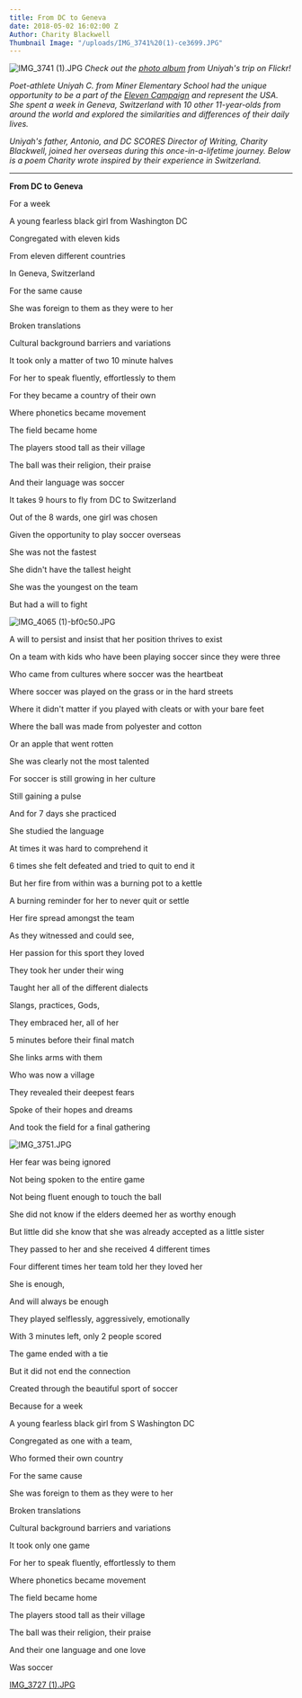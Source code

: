 ```yaml
---
title: From DC to Geneva
date: 2018-05-02 16:02:00 Z
Author: Charity Blackwell
Thumbnail Image: "/uploads/IMG_3741%20(1)-ce3699.JPG"
---
```


![IMG_3741 (1).JPG](/uploads/IMG_3741%20(1).JPG)
*Check out the [photo album](http://bit.ly/Uniyah11photos) from Uniyah's trip on Flickr!*

*Poet-athlete Uniyah C. from Miner Elementary School had the unique opportunity to be a part of the [Eleven Campaign](http://elevencampaign.org/) and represent the USA. She spent a week in Geneva, Switzerland with 10 other 11-year-olds from around the world and explored the similarities and differences of their daily lives.*

*Uniyah's father, Antonio, and DC SCORES Director of Writing, Charity Blackwell, joined her overseas during this once-in-a-lifetime journey. Below is a poem Charity wrote inspired by their experience in Switzerland.*


---

**From DC to Geneva**

For a week

A young fearless black girl from Washington DC

Congregated with eleven kids

From eleven different countries

In Geneva, Switzerland

For the same cause

She was foreign to them as they were to her

Broken translations

Cultural background barriers and variations

It took only a matter of two 10 minute halves

For her to speak fluently, effortlessly to them

For they became a country of their own

Where phonetics became movement

The field became home

The players stood tall as their village

The ball was their religion, their praise

And their language was soccer

It takes 9 hours to fly from DC to Switzerland


Out of the 8 wards, one girl was chosen

Given the opportunity to play soccer overseas

She was not the fastest

She didn't have the tallest height

She was the youngest on the team

But had a will to fight

![IMG_4065 (1)-bf0c50.JPG](/uploads/IMG_4065%20(1)-bf0c50.JPG)

A will to persist and insist that her position thrives to exist

On a team with kids who have been playing soccer since they were three

Who came from cultures where soccer was the heartbeat

Where soccer was played on the grass or in the hard streets

Where it didn't matter if you played with cleats or with your bare feet

Where the ball was made from polyester and cotton

Or an apple that went rotten


She was clearly not the most talented

For soccer is still growing in her culture

Still gaining a pulse

And for 7 days she practiced

She studied the language

At times it was hard to comprehend it

6 times she felt defeated and tried to quit to end it


But her fire from within was a burning pot to a kettle

A burning reminder for her to never quit or settle

Her fire spread amongst the team

As they witnessed and could see,

Her passion for this sport they loved

They took her under their wing

Taught her all of the different dialects

Slangs, practices, Gods,

They embraced her, all of her

5 minutes before their final match

She links arms with them

Who was now a village

They revealed their deepest fears

Spoke of their hopes and dreams

And took the field for a final gathering

![IMG_3751.JPG](/uploads/IMG_3751.JPG)

Her fear was being ignored

Not being spoken to the entire game

Not being fluent enough to touch the ball

She did not know if the elders deemed her as worthy enough

But little did she know that she was already accepted as a little sister

They passed to her and she received 4 different times

Four different times her team told her they loved her

She is enough,

And will always be enough

They played selflessly, aggressively, emotionally

With 3 minutes left, only 2 people scored

The game ended with a tie

But it did not end the connection

Created through the beautiful sport of soccer


Because for a week

A young fearless black girl from S Washington DC

Congregated as one with a team,

Who formed their own country

For the same cause

She was foreign to them as they were to her

Broken translations

Cultural background barriers and variations

It took only one game

For her to speak fluently, effortlessly to them

Where phonetics became movement

The field became home

The players stood tall as their village

The ball was their religion, their praise

And their one language and one love

Was soccer

[IMG_3727 (1).JPG](/uploads/IMG_3727%20(1).JPG)